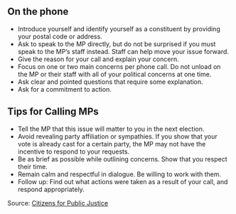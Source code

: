 ## On the phone

- Introduce yourself and identify yourself as a constituent by providing your postal code or address.
- Ask to speak to the MP directly, but do not be surprised if you must speak to the MP’s staff instead. Staff can help move your issue forward.
- Give the reason for your call and explain your concern.
- Focus on one or two main concerns per phone call. Do not unload on the MP or their staff with all of your political concerns at one time.
- Ask clear and pointed questions that require some explanation.
- Ask for a commitment to action.

## Tips for Calling MPs 

- Tell the MP that this issue will matter to you in the next election.
- Avoid revealing party affiliation or sympathies. If you show that your vote is already cast for a certain party, the MP may not have the incentive to respond to your requests.
- Be as brief as possible while outlining concerns. Show that you respect their time.
- Remain calm and respectful in dialogue. Be willing to work with them.
- Follow up: Find out what actions were taken as a result of your call, and respond appropriately.

Source: [ Citizens for Public Justice ](https://www.figma.com/file/BoATmYO2gf4EWhJ59beDbM/Palestine-solidarity-site?type=design&node-id=46-1084&mode=design&t=6FXswd8R1mmrGQUp-4)

